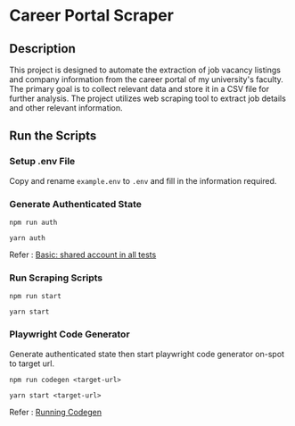 # Career Portal Scraper

## Description

This project is designed to automate the extraction of job vacancy listings and company information from the career portal of my university's faculty. The primary goal is to collect relevant data and store it in a CSV file for further analysis. The project utilizes web scraping tool  to extract job details and other relevant information.

## Run the Scripts

### Setup .env File

Copy and rename `example.env` to `.env` and fill in the information required.

### Generate Authenticated State

`npm run auth`

`yarn auth`

Refer : [Basic: shared account in all tests](https://playwright.dev/docs/auth#basic-shared-account-in-all-tests)

### Run Scraping Scripts

`npm run start`

`yarn start`

### Playwright Code Generator

Generate authenticated state then start playwright code generator on-spot to target url.

`npm run codegen <target-url>`

`yarn start <target-url>`

Refer : [Running Codegen](https://playwright.dev/docs/codegen-intro)